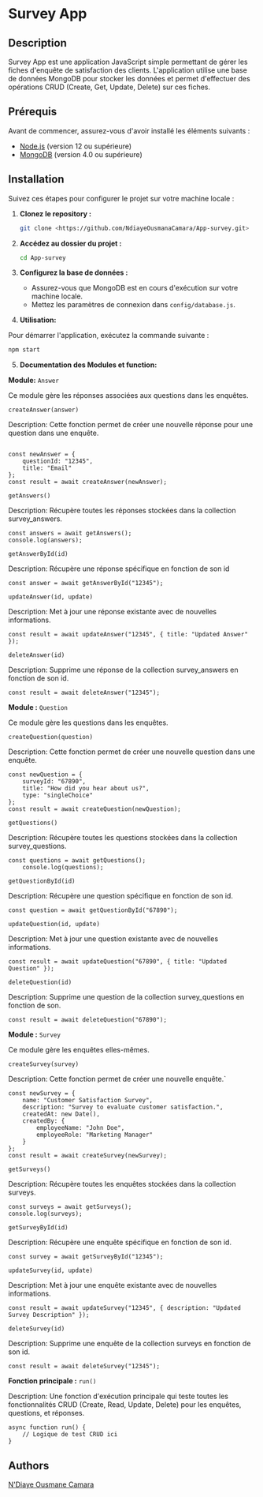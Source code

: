 # Survey App

## Description

Survey App est une application JavaScript simple permettant de gérer les fiches d'enquête de satisfaction des clients. L'application utilise une base de données MongoDB pour stocker les données et permet d'effectuer des opérations CRUD (Create, Get, Update, Delete) sur ces fiches.

## Prérequis

Avant de commencer, assurez-vous d'avoir installé les éléments suivants :

- [Node.js](https://nodejs.org/) (version 12 ou supérieure)
- [MongoDB](https://www.mongodb.com/try/download/community) (version 4.0 ou supérieure)

## Installation

Suivez ces étapes pour configurer le projet sur votre machine locale :

1. **Clonez le repository :**

    ```bash
    git clone <https://github.com/NdiayeOusmanaCamara/App-survey.git>
    ```

2. **Accédez au dossier du projet :**

    ```bash
    cd App-survey
    ```


3. **Configurez la base de données :**

    - Assurez-vous que MongoDB est en cours d'exécution sur votre machine locale.
    - Mettez les paramètres de connexion dans `config/database.js`.

4. **Utilisation:**

Pour démarrer l'application, exécutez la commande suivante :

```bash
npm start

```

5. **Documentation des Modules et function:**

**Module:** `Answer`

Ce module gère les réponses associées aux questions dans les enquêtes.

`createAnswer(answer)`

 Description: Cette fonction permet de créer une nouvelle réponse pour une question dans une enquête.
    

```  créer une nouvelle réponse

const newAnswer = {
    questionId: "12345",
    title: "Email"
};
const result = await createAnswer(newAnswer);
```
`getAnswers()`

Description: Récupère toutes les réponses stockées dans la collection survey_answers.

```Lire toutes les réponses
const answers = await getAnswers();
console.log(answers);
```
`getAnswerById(id)`

Description: Récupère une réponse spécifique en fonction de son id

```Récupère une réponse spécifique
const answer = await getAnswerById("12345");
```
`updateAnswer(id, update)`

Description: Met à jour une réponse existante avec de nouvelles informations.

```Mettre à jour une reponse
const result = await updateAnswer("12345", { title: "Updated Answer" });
```
`deleteAnswer(id)`

Description: Supprime une réponse de la collection survey_answers en fonction de son id.

```Supprimer une reponse
const result = await deleteAnswer("12345");
```
**Module :**  `Question`

Ce module gère les questions dans les enquêtes.

`createQuestion(question)`

Description: Cette fonction permet de créer une nouvelle question dans une enquête.

```Créer une nouvelle question
const newQuestion = {
    surveyId: "67890",
    title: "How did you hear about us?",
    type: "singleChoice"
};
const result = await createQuestion(newQuestion);
```

`getQuestions()`

Description: Récupère toutes les questions stockées dans la collection survey_questions.
````Lire les questions 
const questions = await getQuestions();
    console.log(questions);
````
`getQuestionById(id)`

Description: Récupère une question spécifique en fonction de son id.
```Lire une question
const question = await getQuestionById("67890");
```
`updateQuestion(id, update)`

Description: Met à jour une question existante avec de nouvelles informations.
```Mettre à jour une question
const result = await updateQuestion("67890", { title: "Updated Question" });
```
`deleteQuestion(id)`

Description: Supprime une question de la collection survey_questions en fonction de son.
```Supprimer une question
const result = await deleteQuestion("67890");
```
**Module :**  `Survey`

Ce module gère les enquêtes elles-mêmes.

`createSurvey(survey)`

Description: Cette fonction permet de créer une nouvelle enquête.`
```Créer une nouvelle enquete
const newSurvey = {
    name: "Customer Satisfaction Survey",
    description: "Survey to evaluate customer satisfaction.",
    createdAt: new Date(),
    createdBy: {
        employeeName: "John Doe",
        employeeRole: "Marketing Manager"
    }
};
const result = await createSurvey(newSurvey);
```
`getSurveys()`

Description: Récupère toutes les enquêtes stockées dans la collection surveys.
```Recupere les enquetes
const surveys = await getSurveys();
console.log(surveys);
```
`getSurveyById(id)`

Description: Récupère une enquête spécifique en fonction de son id.
```Lire une enquete spécifique
const survey = await getSurveyById("12345");
```
`updateSurvey(id, update)`

Description: Met à jour une enquête existante avec de nouvelles informations.
```Metre à jour une enquete
const result = await updateSurvey("12345", { description: "Updated Survey Description" });
```
`deleteSurvey(id)`

Description: Supprime une enquête de la collection surveys en fonction de son id.
```Supprimer une enquête
const result = await deleteSurvey("12345");

```
**Fonction principale :** `run()`

Description: Une fonction d'exécution principale qui teste toutes les fonctionnalités CRUD (Create, Read, Update, Delete) pour les enquêtes, questions, et réponses.
```fonction principal
async function run() {
    // Logique de test CRUD ici
}
```


## Authors

[N'Diaye Ousmane Camara](https://github.com/NdiayeOusmanaCamara)
